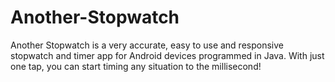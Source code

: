 # Another-Stopwatch
Another Stopwatch is a very accurate, easy to use and responsive stopwatch and timer app for Android devices programmed in Java. With just one tap, you can start timing any situation to the millisecond!
